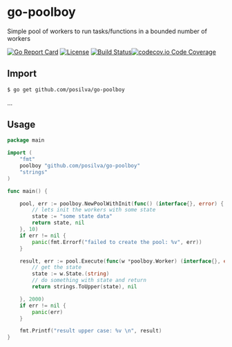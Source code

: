 # go-poolboy
Simple pool of workers to run tasks/functions in a bounded number of workers

[![Go Report Card](https://goreportcard.com/badge/github.com/posilva/go-poolboy)](https://goreportcard.com/report/github.com/posilva/go-poolboy)  [![License](https://img.shields.io/badge/License-MIT-blue.svg)](https://github.com/posilva/go-poolboy/blob/master/LICENSE) [![Build Status](https://travis-ci.org/posilva/go-poolboy.svg?branch=master)](https://travis-ci.org/posilva/go-poolboy)[![codecov.io Code Coverage](https://img.shields.io/codecov/c/github/posilva/go-poolboy.svg)](https://codecov.io/github/posilva/go-poolboy?branch=master)

## Import
```bash
$ go get github.com/posilva/go-poolboy
```
...
## Usage
```go
package main

import (
	"fmt"
	poolboy "github.com/posilva/go-poolboy"
	"strings"
)

func main() {

	pool, err := poolboy.NewPoolWithInit(func() (interface{}, error) {
		// lets init the workers with some state
		state := "some state data"
		return state, nil
	}, 10)
	if err != nil {
		panic(fmt.Errorf("failed to create the pool: %v", err))
	}

	result, err := pool.Execute(func(w *poolboy.Worker) (interface{}, error) {
		// get the state
		state := w.State.(string)
		// do something with state and return
		return strings.ToUpper(state), nil

	}, 2000)
	if err != nil {
		panic(err)
	}

	fmt.Printf("result upper case: %v \n", result)
}
```